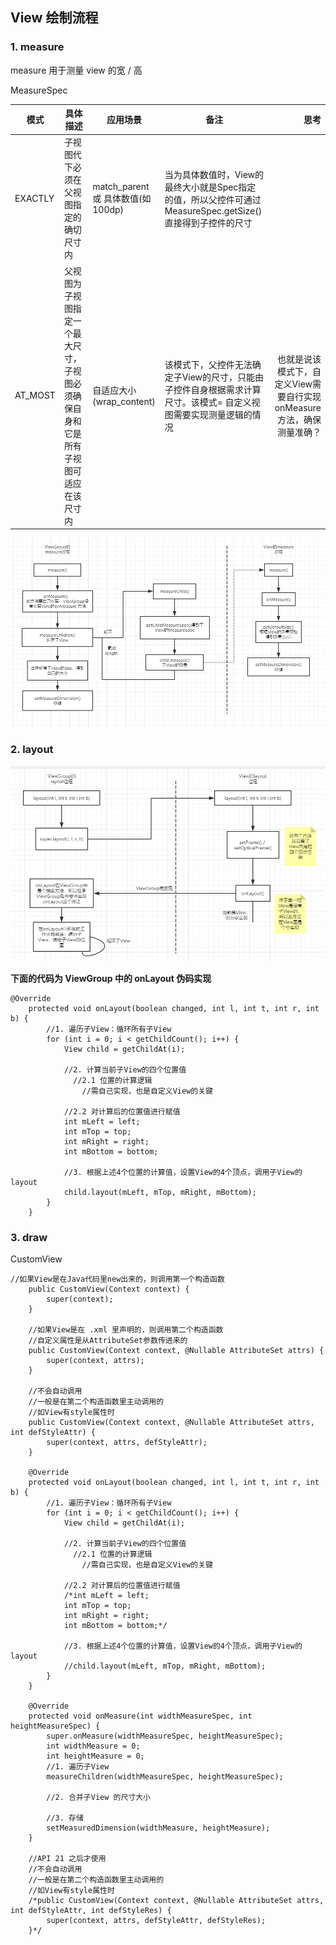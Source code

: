## View 绘制流程

### 1. measure
measure 用于测量 view 的宽 / 高

MeasureSpec

|模式 | 具体描述 | 应用场景 | 备注 | 思考 |
| -- | -----   | ------ | -- |   ---: |
| EXACTLY | 子视图代下必须在父视图指定的确切尺寸内 | match_parent 或 具体数值(如100dp) | 当为具体数值时，View的最终大小就是Spec指定的值，所以父控件可通过 MeasureSpec.getSize()直接得到子控件的尺寸 | |
|AT_MOST | 父视图为子视图指定一个最大尺寸，子视图必须确保自身和它是所有子视图可适应在该尺寸内 | 自适应大小(wrap_content) | 该模式下，父控件无法确定子View的尺寸，只能由子控件自身根据需求计算尺寸。该模式= 自定义视图需要实现测量逻辑的情况 | 也就是说该模式下，自定义View需要自行实现onMeasure方法，确保测量准确？ |

![measure](img/measure.png)


### 2. layout

![layout](img/layout.png)

**下面的代码为 ViewGroup 中的 onLayout 伪码实现**
```
@Override
    protected void onLayout(boolean changed, int l, int t, int r, int b) {
        //1. 遍历子View：循环所有子View
        for (int i = 0; i < getChildCount(); i++) {
            View child = getChildAt(i);

            //2. 计算当前子View的四个位置值
              //2.1 位置的计算逻辑
                //需自己实现，也是自定义View的关键

            //2.2 对计算后的位置值进行赋值
            int mLeft = left;
            int mTop = top;
            int mRight = right;
            int mBottom = bottom;

            //3. 根据上述4个位置的计算值，设置View的4个顶点，调用子View的layout
            child.layout(mLeft, mTop, mRight, mBottom);
        }
    }
```


### 3. draw








CustomView

```
//如果View是在Java代码里new出来的，则调用第一个构造函数
    public CustomView(Context context) {
        super(context);
    }

    //如果View是在 .xml 里声明的，则调用第二个构造函数
    //自定义属性是从AttributeSet参数传进来的
    public CustomView(Context context, @Nullable AttributeSet attrs) {
        super(context, attrs);
    }

    //不会自动调用
    //一般是在第二个构造函数里主动调用的
    //如View有style属性时
    public CustomView(Context context, @Nullable AttributeSet attrs, int defStyleAttr) {
        super(context, attrs, defStyleAttr);
    }

    @Override
    protected void onLayout(boolean changed, int l, int t, int r, int b) {
        //1. 遍历子View：循环所有子View
        for (int i = 0; i < getChildCount(); i++) {
            View child = getChildAt(i);

            //2. 计算当前子View的四个位置值
              //2.1 位置的计算逻辑
                //需自己实现，也是自定义View的关键

            //2.2 对计算后的位置值进行赋值
            /*int mLeft = left;
            int mTop = top;
            int mRight = right;
            int mBottom = bottom;*/

            //3. 根据上述4个位置的计算值，设置View的4个顶点，调用子View的layout
            //child.layout(mLeft, mTop, mRight, mBottom);
        }
    }

    @Override
    protected void onMeasure(int widthMeasureSpec, int heightMeasureSpec) {
        super.onMeasure(widthMeasureSpec, heightMeasureSpec);
        int widthMeasure = 0;
        int heightMeasure = 0;
        //1. 遍历子View
        measureChildren(widthMeasureSpec, heightMeasureSpec);

        //2. 合并子View 的尺寸大小

        //3. 存储
        setMeasuredDimension(widthMeasure, heightMeasure);
    }

    //API 21 之后才使用
    //不会自动调用
    //一般是在第二个构造函数里主动调用的
    //如View有style属性时
    /*public CustomView(Context context, @Nullable AttributeSet attrs, int defStyleAttr, int defStyleRes) {
        super(context, attrs, defStyleAttr, defStyleRes);
    }*/
```

